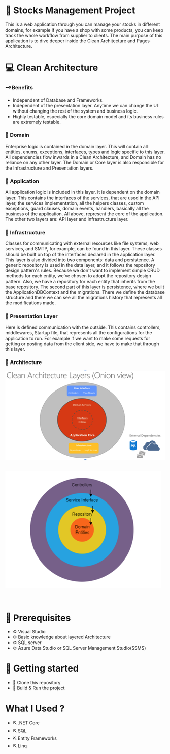 # 📀 Stocks Management Project
This is a web application through you can manage your stocks in different domains, for example if you have a shop with some products, you can keep track the whole workflow from supplier to clients.
The main purpose of this application is to dive deeper inside the Clean Architecture and Pages Architecture. 

# 💻 Clean Architecture
### 🗝️ Benefits
* Independent of Database and Frameworks.
* Independent of the presentation layer. Anytime we can change the UI without changing the rest of the system and business logic.
* Highly testable, especially the core domain model and its business rules are extremely testable.

### 📌 Domain 
Enterprise logic is contained in the domain layer. This will contain all entities, enums, exceptions, interfaces, types and logic specific to this layer.
All dependencies flow inwards in a Clean Architecture, and Domain has no reliance on any other layer. The Domain or Core layer is also responsible for the Infrastructure and Presentation layers.

### 📌 Application
All application logic is included in this layer. It is dependent on the domain layer. This contains the interfaces of the services, that are used in the API layer, the services implementation, all the helpers classes, custom exceptions, guard clauses, domain events, handlers, basically all the business of the application. All above, represent the core of the application. The other two layers are: API layer and infrastructure layer.

### 📌 Infrastructure
Classes for communicating with external resources like file systems, web services, and SMTP, for example, can be found in this layer. 
These classes should be built on top of the interfaces declared in the application layer. This layer is also divided into two components: data and persistence. A generic repository is used in the data layer, and it follows the repository design pattern's rules. Because we don't want to implement simple CRUD methods for each entity, we've chosen to adopt the repository design pattern. Also, we have a repository for each entity that inherits from the base repository.
The second part of this layer is persistence, where we built the ApplicationDBContext and the migrations. There we define the database structure and there we can see all the migrations history that represents all the modifications made. 

### 📌 Presentation Layer
Here is defined communication with the outside. This contains controllers, middlewares, Startup file, that represents all the configurations for the application to run. For example if we want to make some requests for getting or posting data from the client side, we have to make that through this layer.

### 📌 Architecture
 ![alt text](https://github.com/Piciorus-Ovidiu-Mihai/Photos/blob/master/clean-architecture-onion-ring.png)<br/><br/><br/>
 ![alt text](https://github.com/Piciorus-Ovidiu-Mihai/Photos/blob/master/clean-architecture-project.png)<br/><br/><br/>

# 💽 Prerequisites
* ⚙️ Visual Studio 
* ⚙️ Basic knowledge about layered Architecture
* ⚙️ SQL server 
* ⚙️ Azure Data Studio or SQL Server Management Studio(SSMS)

# 🚀 Getting started
* 🏹 Clone this repository
* 🏹 Build & Run the project
    
# What I Used ?
* ⛏️ .NET Core
* ⛏️ SQL
* ⛏️ Entity Frameworks
* ⛏️ Linq

